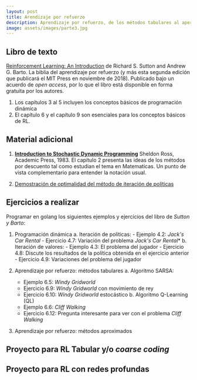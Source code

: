 ```yaml
---
layout: post
title: Arendizaje por refuerzo
description: Aprendizaje por refuerzo, de los métodos tabulares al aperendizaje profundo
image: assets/images/parte3.jpg
---
```


## Libro de texto

[Reinforcement Learning: An
Introduction](https://drive.google.com/file/d/1opPSz5AZ_kVa1uWOdOiveNiBFiEOHjkG/view)
de Richard S. Sutton and Andrew G. Barto. La biblia del aprendizaje por refuerzo (y más
esta segunda edición que publicará el MIT Press en noviembre de 2018). Publicado bajo un
acuerdo de *open access*, por lo que el libro está disponible en forma gratuita por los autores.


1. Los capítulos 3 al 5 incluyen los conceptos básicos de programación dinámica
2. El capítulo 6 y el capítulo 9 son esenciales para los conceptos básicos de RL.

## Material adicional

1. [**Introduction to Stochastic Dynamic
Programming**](http://www.deeplearningitalia.com/wp-content/uploads/2018/03/Introduction-to-Stochastic-Dynamic-Programming-Ross.pdf)
Sheldon Ross, Academic Press, 1983. El capítulo 2 presenta las ideas de los
métodos por descuento tal como estudian el tema en Matematicas. Un punto de
vista complementario para entender la notación usual.


2. [Demostración de optimalidad del método de iteración de
   políticas](http://ee266.stanford.edu/lectures/dpproof.pdf)


## Ejercicios a realizar

Programar en golang los siguientes ejemplos y ejercicios del libro de *Sutton y Barto*:

1. Programación dinámica
   a. Iteración de políticas: 
       - Ejemplo 4.2: *Jack's Car Rental*
       - Ejercicio 4.7: Variación del problema *Jack's Car Rental**
   b. Iteración de valores:
       - Ejemplo 4.3: El problema del jugador
       - Ejercicio 4.8: Discute los resultados de la política obtenida en el ejercicio anterior
       - Ejercicio 4.9: Variaciones del problema del jugador
       
2. Aprendizaje por refuerzo: métodos tabulares
   a. Algoritmo SARSA:
      - Ejemplo 6.5: *Windy Gridworld*
      - Ejercicio 6.9: *Windy Gridworld* con movimiento de rey
      - Ejercicio 6.10: *Windy Gridworld* estocástico
   b. Algoritmo Q-Learning (QL)
      - Ejemplo 6.6: *Cliff Walking*
      - Ejercicio 6.12: Pregunta interesante para ver con el problema *Cliff Walking*
      
3. Aprendizaje por refuerzo: métodos aproximados



## Proyecto para RL Tabular y/o *coarse coding*

## Proyecto para RL con redes profundas
